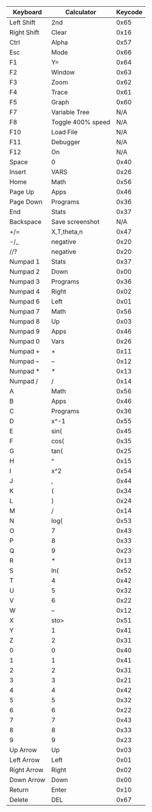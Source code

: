 Keyboard | Calculator | Keycode
-----|-----|-----|
Left Shift|2nd|0x65
Right Shift|Clear|0x16
Ctrl|Alpha|0x57
Esc|Mode|0x66
F1|Y=|0x64
F2|Window|0x63
F3|Zoom|0x62
F4|Trace|0x61
F5|Graph|0x60
F7|Variable Tree|N/A
F8|Toggle 400% speed|N/A
F10|Load File|N/A
F11|Debugger|N/A
F12|On |N/A
Space|0|0x40
Insert|VARS|0x26
Home|Math|0x56
Page Up|Apps|0x46
Page Down|Programs|0x36
End|Stats|0x37
Backspace|Save screenshot|N/A
+/=|X,T,theta,n|0x47
-/_|negative|0x20
//?|negative|0x20
Numpad 1|Stats|0x37
Numpad 2|Down|0x00
Numpad 3|Programs|0x36
Numpad 4|Right|0x02
Numpad 6|Left|0x01
Numpad 7|Math|0x56
Numpad 8|Up|0x03
Numpad 9|Apps|0x46
Numpad 0|Vars|0x26
Numpad +|+|0x11
Numpad –|–|0x12
Numpad *|*|0x13
Numpad /|/|0x14
A|Math|0x56
B|Apps|0x46
C|Programs|0x36
D|x^-1|0x55
E|sin(|0x45
F|cos(|0x35
G|tan(|0x25
H|^|0x15
I|x^2|0x54
J|,|0x44
K|(|0x34
L|)|0x24
M|/|0x14
N|log(|0x53
O|7|0x43
P|8|0x33
Q|9|0x23
R|*|0x13
S|ln(|0x52
T|4|0x42
U|5|0x32
V|6|0x22
W|–|0x12
X|sto>|0x51
Y|1|0x41
Z|2|0x31
0|0|0x40
1|1|0x41
2|2|0x31
3|3|0x21
4|4|0x42
5|5|0x32
6|6|0x22
7|7|0x43
8|8|0x33
9|9|0x23
Up Arrow|Up|0x03
Left Arrow|Left|0x01
Right Arrow|Right|0x02
Down Arrow|Down|0x00
Return|Enter|0x10
Delete|DEL|0x67
